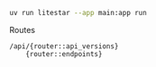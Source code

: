 ```bash
uv run litestar --app main:app run
```

Routes
```
/api/{router::api_versions}
	{router::endpoints}
```
